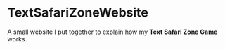 # TextSafariZoneWebsite
A small website I put together to explain how my **Text Safari Zone Game** works.
